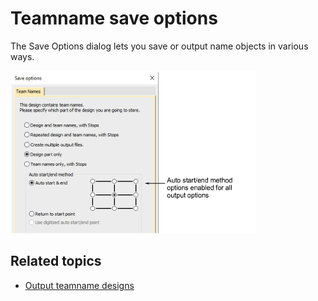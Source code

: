 # Teamname save options

The Save Options dialog lets you save or output name objects in various ways.

![summary_-_special00052.png](assets/summary_-_special00052.png)

## Related topics

- [Output teamname designs](../../Lettering/lettering_names/Output_teamname_designs)
